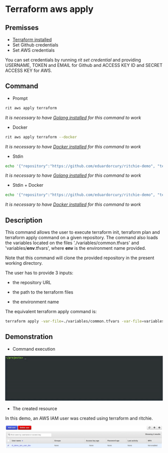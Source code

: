 # Terraform aws apply

## Premisses

- [Terraform installed](https://www.terraform.io/downloads.html)
- Set Github credentials
- Set AWS credentials

You can set credentials by running *rit set credential* and providing USERNAME, TOKEN and EMAIL for Github and ACCESS KEY ID and SECRET ACCESS KEY for AWS.

## Command

- Prompt 

```bash
rit aws apply terraform
```

*It is necessary to have [Golang installed](https://golang.org/doc/install) for this command to work*

- Docker 


```bash
rit aws apply terraform --docker
```

*It is necessary to have [Docker installed](https://docs.docker.com/get-docker) for this command to work*


- Stdin 

```bash
echo '{"repository":"https://github.com/eduardorcury/ritchie-demo", "terraform_path":"/terraform", "environment":"dev"}' | rit aws apply terraform --stdin
```

*It is necessary to have [Golang installed](https://golang.org/doc/install) for this command to work*

- Stdin + Docker 

```bash
echo '{"repository":"https://github.com/eduardorcury/ritchie-demo", "terraform_path":"/terraform", "environment":"dev"}' | rit aws apply terraform --stdin --docker
```

*It is necessary to have [Docker installed](https://docs.docker.com/get-docker) for this command to work*

## Description

This command allows the user to execute terraform init, terraform plan and terraform apply command on a given repository. The command also loads the variables located on the files './variables/common.tfvars' and 'variables/**env**.tfvars', where **env** is the environment name provided.

Note that this command will clone the provided repository in the present working directory.

The user has to provide 3 inputs:

- the repository URL

- the path to the terraform files

- the environment name

The equivalent terraform apply command is:

```bash
terraform apply -var-file=./variables/common.tfvars -var-file=variables/{ENV}.tfvars -auto-approve
```

## Demonstration

- Command execution

![Demo gif](https://github.com/eduardorcury/ritchie-demo/blob/main/media/rit-demo.gif)

- The created resource

In this demo, an AWS IAM user was created using terraform and ritchie.

![Img](https://github.com/eduardorcury/ritchie-demo/blob/main/media/resource-img.png)
